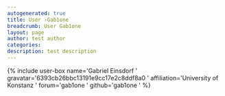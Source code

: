 ```yaml
---
autogenerated: true
title: User ›Gab1one
breadcrumb: User Gab1one
layout: page
author: test author
categories: 
description: test description
---
```


{% include user-box name='Gabriel Einsdorf ' gravatar='6393cb26bbc13191e9cc17e2c8ddf8a0 ' affiliation='University of Konstanz ' forum='gab1one ' github='gab1one ' %}
